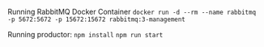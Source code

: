 Running RabbitMQ Docker Container
`docker run -d --rm --name rabbitmq -p 5672:5672 -p 15672:15672 rabbitmq:3-management`

Running productor:
`npm install`
`npm run start`